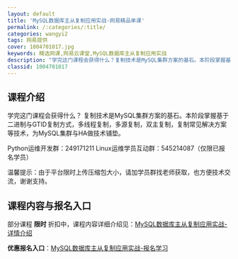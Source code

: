 ```yaml
---
layout: default
title: 'MySQL数据库主从复制应用实战-网易精品单课'
permalink: /:categories/:title/
categories: wangyi2
tags: 网易提供
cover: 1004701017.jpg
keywords: 精选网课,网易云课堂,MySQL数据库主从复制应用实战
description: "学完这门课程会获得什么？复制技术是MySQL集群方案的基石。本阶段掌握基于二进制与GTID复制方式，多线程复制，多源复制，双主复制，复制常见解决方案等技术，为MySQL集群与HA做技术铺垫。"
classid: 1004701017
---
```


## 课程介绍

学完这门课程会获得什么？
复制技术是MySQL集群方案的基石。本阶段掌握基于二进制与GTID复制方式，多线程复制，多源复制，双主复制，复制常见解决方案等技术，为MySQL集群与HA做技术铺垫。

Python运维开发群：​249171211
Linux运维学员互动群：545214087（仅限已报名学员）

温馨提示：由于平台限时上传压缩包大小，请加学员群找老师获取，也方便技术交流，谢谢支持。

## 课程内容与报名入口

部分课程 **限时** 折扣中，课程内容详细介绍见：[MySQL数据库主从复制应用实战-详情介绍](https://study.163.com/course/introduction/1004701017.htm?share=1&shareId=1025206652&utm_campaign=share&utm_medium=iphoneShare&utm_source=&utm_u=1025206652)

**优惠报名入口**：[MySQL数据库主从复制应用实战-报名学习](https://study.163.com/course/introduction/1004701017.htm?share=1&shareId=1025206652&utm_campaign=share&utm_medium=iphoneShare&utm_source=&utm_u=1025206652)

